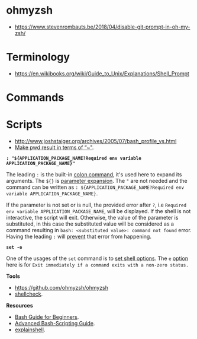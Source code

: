 # ohmyzsh

- https://www.stevenrombauts.be/2018/04/disable-git-prompt-in-oh-my-zsh/

# Terminology

- https://en.wikibooks.org/wiki/Guide_to_Unix/Explanations/Shell_Prompt

# Commands

# Scripts

- http://www.joshstaiger.org/archives/2005/07/bash_profile_vs.html
- [Make pwd result in terms of “~"](https://unix.stackexchange.com/questions/207210/make-pwd-result-in-terms-of).

**`: "${APPLICATION_PACKAGE_NAME?Required env variable APPLICATION_PACKAGE_NAME}"`**

The leading `:` is the built-in [colon command](https://gerardnico.com/lang/bash/double_point), it's used here to expand its arguments. The `${}` is [parameter expansion](https://gerardnico.com/lang/bash/parameter_expansion). The `"` are not needed and the command can be written as `: ${APPLICATION_PACKAGE_NAME?Required env variable APPLICATION_PACKAGE_NAME}`.

If the parameter is not set or is null, the provided error after `?`, i.e `Required env variable APPLICATION_PACKAGE_NAME`, will be displayed. If the shell is not interactive, the script will exit. Otherwise, the value of the parameter is substituted, in this case the substituted value will be considered as a command resulting in `bash: <substituted value>: command not found` error. Having the leading `:` will [prevent](https://aplawrence.com/Basics/leading-colon.html) that error from happening.

**`set -e`**

One of the usages of the `set` command is to [set shell options](https://bash.cyberciti.biz/guide/Setting_shell_options). The `e` [option](http://linuxcommand.org/lc3_man_pages/seth.html) here is for `Exit immediately if a command exits with a non-zero status.`

**Tools**

- https://github.com/ohmyzsh/ohmyzsh
- [shellcheck](https://github.com/koalaman/shellcheck).

**Resources**

- [Bash Guide for Beginners](https://www.tldp.org/LDP/Bash-Beginners-Guide/html/index.html).
- [Advanced Bash-Scripting Guide](https://www.tldp.org/LDP/abs/html/index.html).
- [explainshell](https://explainshell.com/).
